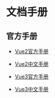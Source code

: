 # 文档手册

## 官方手册

- [Vue2官方手册](https://v2.vuejs.org/)
- [Vue2中文手册](https://v2.cn.vuejs.org/)

- [Vue3官方手册](https://vuejs.org/)
- [Vue3中文手册](https://cn.vuejs.org/)